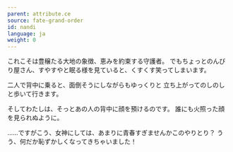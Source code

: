 ```yaml
---
parent: attribute.ce
source: fate-grand-order
id: nandi
language: ja
weight: 0
---
```


これこそは豊穣たる大地の象徴、恵みを約束する守護者。
でもちょっとのんびり屋さん、すやすやと眠る様を見ていると、くすくす笑ってしまいます。

二人で背中に乗ると、面倒そうにしながらもゆっくりと
立ち上がってのしのしと歩いて行きます。

そしてわたしは、そっとあの人の背中に顔を預けるのです。
誰にも火照った顔を見られぬように。

……ですがこう、女神にしては、あまりに青春すぎませんかこのやりとり？
うう、何だか恥ずかしくなってきちゃいました！
